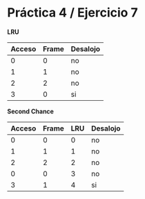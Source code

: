 # Práctica 4 / Ejercicio 7

**LRU**

| Acceso | Frame | Desalojo |
|--------|-------|----------|
| 0      | 0     | no       |
| 1      | 1     | no       |
| 2      | 2     | no       |
| 3      | 0     | si       |

**Second Chance**

| Acceso | Frame | LRU | Desalojo |
|--------|-------|-----|----------|
| 0      | 0     | 0   | no       |
| 1      | 1     | 1   | no       |
| 2      | 2     | 2   | no       |
| 0      | 0     | 3   | no       |
| 3      | 1     | 4   | si       |
